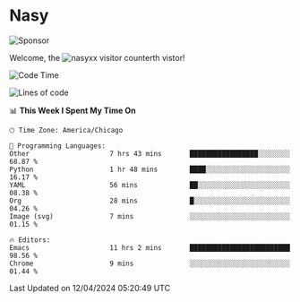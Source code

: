# Nasy

<!--
<p align="center">
<img height="200" src="https://github-readme-stats.vercel.app/api?username=nasyxx&count_private=true&show_icons=true&theme=dracula&include_all_commits=true"/>
<img height="200" src="https://github-readme-stats.vercel.app/api/top-langs/?username=nasyxx&theme=dracula&hide=html,jupyter+notebook&count_private=true&show_icons=true"/>
</p>

  
----------------
-->

![Sponsor](https://img.shields.io/static/v1.svg?label=Sponsor&message=%E2%9D%A4&logo=GitHub&style=flat&color=pink)
 
Welcome, the ![nasyxx visitor counter](https://count.getloli.com/get/@nasyxx?theme=rule34)th vistor!
 
<!--START_SECTION:waka-->
![Code Time](http://img.shields.io/badge/Code%20Time-4%2C382%20hrs%2012%20mins-blue)

![Lines of code](https://img.shields.io/badge/From%20Hello%20World%20I%27ve%20Written-5.9%20million%20lines%20of%20code-blue)

📊 **This Week I Spent My Time On** 

```text
🕑︎ Time Zone: America/Chicago

💬 Programming Languages: 
Other                    7 hrs 43 mins       █████████████████░░░░░░░░   68.87 % 
Python                   1 hr 48 mins        ████░░░░░░░░░░░░░░░░░░░░░   16.17 % 
YAML                     56 mins             ██░░░░░░░░░░░░░░░░░░░░░░░   08.38 % 
Org                      28 mins             █░░░░░░░░░░░░░░░░░░░░░░░░   04.26 % 
Image (svg)              7 mins              ░░░░░░░░░░░░░░░░░░░░░░░░░   01.15 % 

🔥 Editors: 
Emacs                    11 hrs 2 mins       █████████████████████████   98.56 % 
Chrome                   9 mins              ░░░░░░░░░░░░░░░░░░░░░░░░░   01.44 % 
```


 Last Updated on 12/04/2024 05:20:49 UTC
<!--END_SECTION:waka-->

<!-- ![visitors](https://visitor-badge.laobi.icu/badge?page_id=nasyxx.nasyxx) -->
